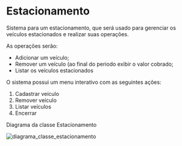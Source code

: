 # Estacionamento
Sistema para um estacionamento, que será usado para gerenciar os veículos estacionados e realizar suas operações.

As operações serão:
- Adicionar um veículo;
- Remover um veículo (ao final do periodo exibir o valor cobrado;
- Listar os veículos estacionados

O sistema possui um menu interativo com as seguintes ações:
1. Cadastrar veículo
2. Remover veículo
3. Listar veículos
4. Encerrar



Diagrama da classe Estacionamento

![diagrama_classe_estacionamento](https://github.com/JullyVaz/Estacionamento/assets/110746371/4e1562ac-edb5-46a9-9810-66bcb1f99c74)

